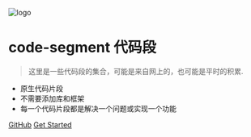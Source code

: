 ![logo](https://docsify.js.org/_media/icon.svg)

# code-segment 代码段

> 这里是一些代码段的集合，可能是来自网上的，也可能是平时的积累.

* 原生代码片段
* 不需要添加库和框架
* 每一个代码片段都是解决一个问题或实现一个功能

[GitHub](https://github.com/eveningwater/js-code-segment.git)
[Get Started](README.md)